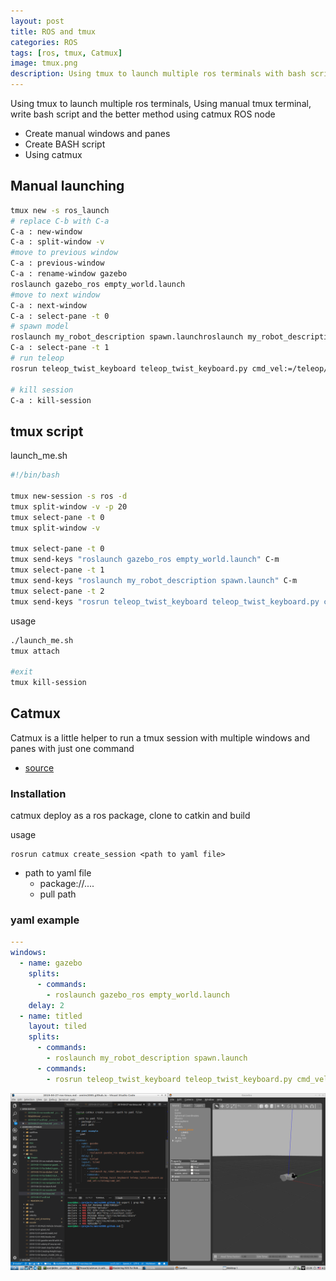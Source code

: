 ```yaml
---
layout: post
title: ROS and tmux
categories: ROS
tags: [ros, tmux, Catmux]
image: tmux.png
description: Using tmux to launch multiple ros terminals with bash scripts and using catmux ROS node
---
```

Using tmux to launch multiple ros terminals, Using manual tmux terminal, write bash script and the better method using catmux ROS node

- Create manual windows and panes
- Create BASH script
- Using catmux
  
## Manual launching
```bash
tmux new -s ros_launch
# replace C-b with C-a
C-a : new-window
C-a : split-window -v
#move to previous window
C-a : previous-window
C-a : rename-window gazebo
roslaunch gazebo_ros empty_world.launch
#move to next window
C-a : next-window
C-a : select-pane -t 0
# spawn model
roslaunch my_robot_description spawn.launchroslaunch my_robot_description spawn.launch
C-a : select-pane -t 1
# run teleop
rosrun teleop_twist_keyboard teleop_twist_keyboard.py cmd_vel:=/teleop/cmd_vel

# kill session
C-a : kill-session
```



## tmux script 
launch_me.sh
```bash
#!/bin/bash

tmux new-session -s ros -d 
tmux split-window -v -p 20
tmux select-pane -t 0
tmux split-window -v 

tmux select-pane -t 0
tmux send-keys "roslaunch gazebo_ros empty_world.launch" C-m
tmux select-pane -t 1
tmux send-keys "roslaunch my_robot_description spawn.launch" C-m
tmux select-pane -t 2
tmux send-keys "rosrun teleop_twist_keyboard teleop_twist_keyboard.py cmd_vel:=/teleop/cmd_vel" C-m
```

usage
```bash
./launch_me.sh
tmux attach

#exit
tmux kill-session
```


## Catmux
Catmux is a little helper to run a tmux session with multiple windows and panes with just one command
- [source](https://github.com/fmauch/catmux)

### Installation
catmux deploy as a ros package, clone to catkin and build

usage
```
rosrun catmux create_session <path to yaml file>
```
- path to yaml file
  - package://....
  - pull path

### yaml example
```yaml
---
windows:
  - name: gazebo
    splits:
      - commands:
        - roslaunch gazebo_ros empty_world.launch
    delay: 2
  - name: titled
    layout: tiled
    splits:
      - commands:
        - roslaunch my_robot_description spawn.launch
      - commands:
        - rosrun teleop_twist_keyboard teleop_twist_keyboard.py cmd_vel:=/teleop/cmd_vel
```

![](images/2019-04-27-22-20-13.png)